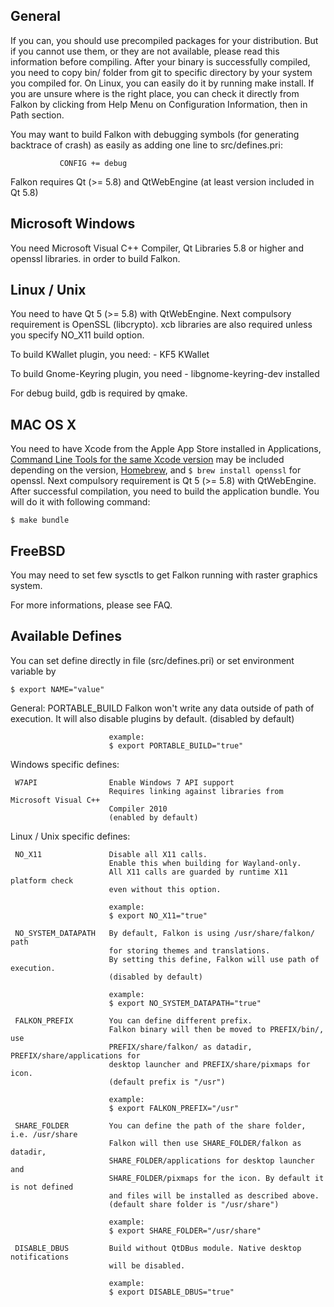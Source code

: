 General
----------------------------------------------------------------------------------

  If you can, you should use precompiled packages for your distribution.
  But if you cannot use them, or they are not available, please read
  this information before compiling.
  After your binary is successfully compiled, you need to copy bin/ folder
  from git to specific directory by your system you compiled for.
  On Linux, you can easily do it by running make install.
  If you are unsure where is the right place, you can check it directly from
  Falkon by clicking from Help Menu on Configuration Information, then in
  Path section.

  You may want to build Falkon with debugging symbols (for generating
  backtrace of crash) as easily as adding one line to src/defines.pri:

               CONFIG += debug

  Falkon requires Qt (>= 5.8) and QtWebEngine (at least version included in Qt 5.8)

Microsoft Windows
----------------------------------------------------------------------------------

  You need Microsoft Visual C++ Compiler, Qt Libraries 5.8 or higher and openssl
  libraries. in order to build Falkon.

Linux / Unix
----------------------------------------------------------------------------------

  You need to have Qt 5 (>= 5.8) with QtWebEngine.
  Next compulsory requirement is OpenSSL (libcrypto). xcb libraries are also
  required unless you specify NO_X11 build option.

  To build KWallet plugin, you need:
     - KF5 KWallet

  To build Gnome-Keyring plugin, you need
     - libgnome-keyring-dev installed

  For debug build, gdb is required by qmake.

MAC OS X
----------------------------------------------------------------------------------

  You need to have Xcode from the Apple App Store installed in Applications, [Command Line Tools for the same Xcode version](https://developer.apple.com/) may be included depending on the version,
  [Homebrew](http://brew.sh/), and `$ brew install openssl` for openssl.
  Next compulsory requirement is Qt 5 (>= 5.8) with QtWebEngine.
  After successful compilation, you need to build the application bundle. You will do it with following command:

    $ make bundle

FreeBSD
----------------------------------------------------------------------------------

  You may need to set few sysctls to get Falkon running with raster graphics system.

  For more informations, please see FAQ.


Available Defines
----------------------------------------------------------------------------------

  You can set define directly in file (src/defines.pri)
  or set environment variable by

    $ export NAME="value"

 General:
    PORTABLE_BUILD        Falkon won't write any data outside of path of execution.
                          It will also disable plugins by default.
                          (disabled by default)

                          example:
                          $ export PORTABLE_BUILD="true"

 Windows specific defines:

     W7API                Enable Windows 7 API support
                          Requires linking against libraries from Microsoft Visual C++
                          Compiler 2010
                          (enabled by default)

 Linux / Unix specific defines:

     NO_X11               Disable all X11 calls.
                          Enable this when building for Wayland-only.
                          All X11 calls are guarded by runtime X11 platform check
                          even without this option.

                          example:
                          $ export NO_X11="true"

     NO_SYSTEM_DATAPATH   By default, Falkon is using /usr/share/falkon/ path
                          for storing themes and translations.
                          By setting this define, Falkon will use path of execution.
                          (disabled by default)

                          example:
                          $ export NO_SYSTEM_DATAPATH="true"

     FALKON_PREFIX        You can define different prefix.
                          Falkon binary will then be moved to PREFIX/bin/, use
                          PREFIX/share/falkon/ as datadir, PREFIX/share/applications for
                          desktop launcher and PREFIX/share/pixmaps for icon.
                          (default prefix is "/usr")

                          example:
                          $ export FALKON_PREFIX="/usr"

     SHARE_FOLDER         You can define the path of the share folder, i.e. /usr/share
                          Falkon will then use SHARE_FOLDER/falkon as datadir,
                          SHARE_FOLDER/applications for desktop launcher and
                          SHARE_FOLDER/pixmaps for the icon. By default it is not defined
                          and files will be installed as described above.
                          (default share folder is "/usr/share")

                          example:
                          $ export SHARE_FOLDER="/usr/share"

     DISABLE_DBUS         Build without QtDBus module. Native desktop notifications
                          will be disabled.

                          example:
                          $ export DISABLE_DBUS="true"

